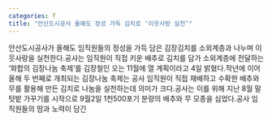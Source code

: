 ```yaml
---
categories: f
title: "안산도시공사 올해도 정성 가득 김치로 ‘이웃사랑 실천’"
---
```

안산도시공사가 올해도 임직원들의 정성을 가득 담은 김장김치를 소외계층과 나누며 이웃사랑을 실천한다.공사는 임직원이 직접 키운 배추로 김치를 담가 소외계층에 전달하는 ‘화합의 김장나눔 축제’를 김장철인 오는 11월에 열 계획이라고 4일 밝혔다.작년에 이어 올해 두 번째로 개최되는 김장나눔 축제는 공사 임직원이 직접 재배하고 수확한 배추와 무를 활용해 만든 김치로 나눔을 실천하는데 의미가 크다.공사는 이를 위해 지난 8월 말 텃밭 가꾸기를 시작으로 9월2일 1천500포기 분량의 배추와 무 모종을 심었다.공사 임직원들의 땀과 노력이 담긴